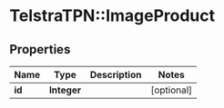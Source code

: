 # TelstraTPN::ImageProduct

## Properties
Name | Type | Description | Notes
------------ | ------------- | ------------- | -------------
**id** | **Integer** |  | [optional] 



